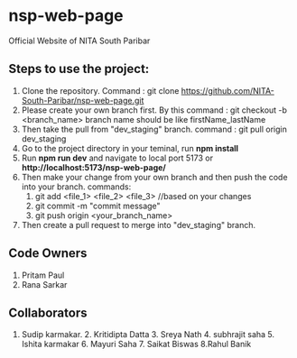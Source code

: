 # nsp-web-page

Official Website of NITA South Paribar

## Steps to use the project:

1. Clone the repository. Command : git clone https://github.com/NITA-South-Paribar/nsp-web-page.git
2. Please create your own branch first. By this command : git checkout -b <branch_name>
   branch name should be like firstName_lastName
3. Then take the pull from "dev_staging" branch. command : git pull origin dev_staging
4. Go to the project directory in your teminal, run **npm install**
5. Run **npm run dev** and navigate to local port 5173 or **http://localhost:5173/nsp-web-page/**
6. Then make your change from your own branch and then push the code into your branch.
   commands:
   1. git add <file_1> <file_2> <file_3> //based on your changes
   2. git commit -m "commit message"
   3. git push origin <your_branch_name>
7. Then create a pull request to merge into "dev_staging" branch.

## Code Owners
1. Pritam Paul
2. Rana Sarkar

## Collaborators

1. Sudip karmakar. 2. Kritidipta Datta 3. Sreya Nath 4. subhrajit saha 5. Ishita karmakar 6. Mayuri Saha 7. Saikat Biswas 8.Rahul Banik

